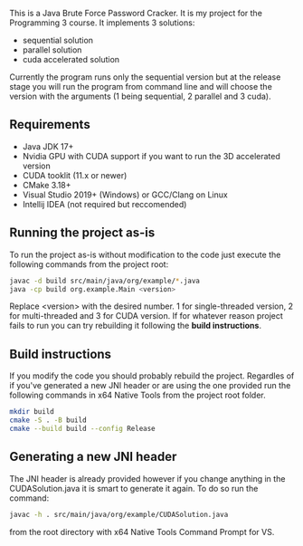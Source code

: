 This is a Java Brute Force Password Cracker. It is my project for the Programming 3 course.
It implements 3 solutions:
  - sequential solution
  - parallel solution
  - cuda accelerated solution

Currently the program runs only the sequential version but at the release stage you will run the program from command line and will choose the version with the arguments (1 being sequential, 2 parallel and 3 cuda).

## Requirements
- Java JDK 17+
- Nvidia GPU with CUDA support if you want to run the 3D accelerated version
- CUDA tooklit (11.x or newer)
- CMake 3.18+
- Visual Studio 2019+ (Windows) or GCC/Clang on Linux
- Intellij IDEA (not required but reccomended)

## Running the project as-is
To run the project as-is without modification to the code just execute the following commands from the project root:
```bash
javac -d build src/main/java/org/example/*.java
java -cp build org.example.Main <version>
```
Replace &lt;version&gt; with the desired number. 1 for single-threaded version, 2 for multi-threaded and 3 for CUDA version.
If for whatever reason project fails to run you can try rebuilding it following the **build instructions**.

## Build instructions
If you modify the code you should probably rebuild the project. Regardles of if you've generated a new JNI header or are using the one provided run the following commands in x64 Native Tools from the project root folder.
```bash
mkdir build
cmake -S . -B build
cmake --build build --config Release
```

## Generating a new JNI header
The JNI header is already provided however if you change anything in the CUDASolution.java it is smart to generate it again. To do so run the command:

```bash
javac -h . src/main/java/org/example/CUDASolution.java
```
from the root directory with x64 Native Tools Command Prompt for VS.

